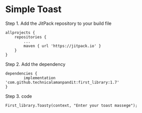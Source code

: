 # Simple Toast

Step 1. Add the JitPack repository to your build file


    allprojects {
		repositories {
			...
			maven { url 'https://jitpack.io' }
		}
	}
  
  Step 2. Add the dependency
  
  	dependencies {
	        implementation 'com.github.technicalamanpandit:first_library:1.7'
	}
  
  Step 3. code
   
    First_library.Toasty(context, "Enter your toast massege");
  
  
